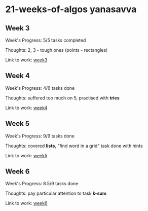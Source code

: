 # 21-weeks-of-algos yanasavva
 
  
## Week 3 

Week's Progress: 5/5 tasks completed

Thoughts: 2, 3 - tough ones (points - rectangles)

Link to work: [week3](https://github.com/yanasavva/21-weeks-of-algos/tree/master/yanasavva/week3)   
  
## Week 4 

Week's Progress: 4/6 tasks done

Thoughts: suffered too much on 5, practised with **tries**

Link to work: [week4](https://github.com/yanasavva/21-weeks-of-algos/tree/master/yanasavva/week4)

## Week 5 

Week's Progress: 9/9 tasks done

Thoughts: covered **lists**, "find word in a grid" task done with hints 

Link to work: [week5](https://github.com/yanasavva/21-weeks-of-algos/tree/master/yanasavva/week5)

## Week 6 

Week's Progress: 8.5/9 tasks done

Thoughts: pay particular attention to task **k-sum** 

Link to work: [week6](https://github.com/yanasavva/21-weeks-of-algos/tree/master/yanasavva/week6)
